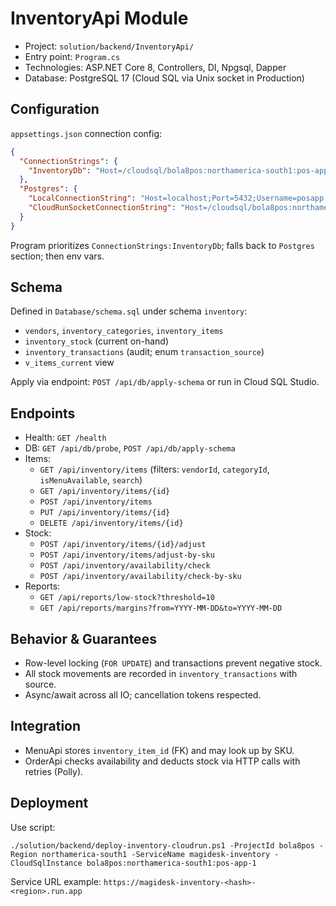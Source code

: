 # InventoryApi Module

- Project: `solution/backend/InventoryApi/`
- Entry point: `Program.cs`
- Technologies: ASP.NET Core 8, Controllers, DI, Npgsql, Dapper
- Database: PostgreSQL 17 (Cloud SQL via Unix socket in Production)

## Configuration

`appsettings.json` connection config:

```json
{
  "ConnectionStrings": {
    "InventoryDb": "Host=/cloudsql/bola8pos:northamerica-south1:pos-app-1;Username=posapp;Password=Campus_66;Database=posapp;SslMode=Disable"
  },
  "Postgres": {
    "LocalConnectionString": "Host=localhost;Port=5432;Username=posapp;Password=Campus_66;Database=posapp",
    "CloudRunSocketConnectionString": "Host=/cloudsql/bola8pos:northamerica-south1:pos-app-1;Username=posapp;Password=Campus_66;Database=posapp;SslMode=Disable"
  }
}
```

Program prioritizes `ConnectionStrings:InventoryDb`; falls back to `Postgres` section; then env vars.

## Schema

Defined in `Database/schema.sql` under schema `inventory`:
- `vendors`, `inventory_categories`, `inventory_items`
- `inventory_stock` (current on-hand)
- `inventory_transactions` (audit; enum `transaction_source`)
- `v_items_current` view

Apply via endpoint: `POST /api/db/apply-schema` or run in Cloud SQL Studio.

## Endpoints

- Health: `GET /health`
- DB: `GET /api/db/probe`, `POST /api/db/apply-schema`
- Items:
  - `GET /api/inventory/items` (filters: `vendorId`, `categoryId`, `isMenuAvailable`, `search`)
  - `GET /api/inventory/items/{id}`
  - `POST /api/inventory/items`
  - `PUT /api/inventory/items/{id}`
  - `DELETE /api/inventory/items/{id}`
- Stock:
  - `POST /api/inventory/items/{id}/adjust`
  - `POST /api/inventory/items/adjust-by-sku`
  - `POST /api/inventory/availability/check`
  - `POST /api/inventory/availability/check-by-sku`
- Reports:
  - `GET /api/reports/low-stock?threshold=10`
  - `GET /api/reports/margins?from=YYYY-MM-DD&to=YYYY-MM-DD`

## Behavior & Guarantees

- Row-level locking (`FOR UPDATE`) and transactions prevent negative stock.
- All stock movements are recorded in `inventory_transactions` with source.
- Async/await across all IO; cancellation tokens respected.

## Integration

- MenuApi stores `inventory_item_id` (FK) and may look up by SKU.
- OrderApi checks availability and deducts stock via HTTP calls with retries (Polly).

## Deployment

Use script:

```
./solution/backend/deploy-inventory-cloudrun.ps1 -ProjectId bola8pos -Region northamerica-south1 -ServiceName magidesk-inventory -CloudSqlInstance bola8pos:northamerica-south1:pos-app-1
```

Service URL example: `https://magidesk-inventory-<hash>-<region>.run.app`


